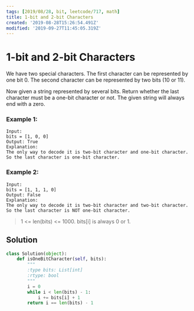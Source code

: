 ```yaml
---
tags: [2019/08/28, bit, leetcode/717, math]
title: 1-bit and 2-bit Characters
created: '2019-08-28T15:26:54.491Z'
modified: '2019-09-27T11:45:05.319Z'
---
```


# 1-bit and 2-bit Characters


We have two special characters. The first character can be represented by one bit 0. The second character can be represented by two bits (10 or 11).

Now given a string represented by several bits. Return whether the last character must be a one-bit character or not. The given string will always end with a zero.

### Example 1:

```
Input:
bits = [1, 0, 0]
Output: True
Explanation:
The only way to decode it is two-bit character and one-bit character. So the last character is one-bit character.
```

### Example 2:

```
Input:
bits = [1, 1, 1, 0]
Output: False
Explanation:
The only way to decode it is two-bit character and two-bit character. So the last character is NOT one-bit character.
```

> 1 <= len(bits) <= 1000.
> bits[i] is always 0 or 1.


## Solution

```python
class Solution(object):
    def isOneBitCharacter(self, bits):
        """
        :type bits: List[int]
        :rtype: bool
        """
        i = 0
        while i < len(bits) - 1:
            i += bits[i] + 1
        return i == len(bits) - 1
```
